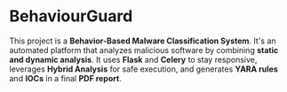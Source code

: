 # BehaviourGuard
This project is a **Behavior-Based Malware Classification System**. It's an automated platform that analyzes malicious software by combining **static and dynamic analysis**. It uses **Flask** and **Celery** to stay responsive, leverages **Hybrid Analysis** for safe execution, and generates **YARA rules** and **IOCs** in a final **PDF report**.
